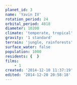 ```yaml
---
planet_id: 3
name: 'Yavin IV'
rotation_period: 24
orbital_period: 4818
diameter: 10200
climate: 'temperate, tropical'
gravity: '1 standard'
terrain: 'jungle, rainforests'
surface_water: false
population: 1000
residents: {  }
films:
    - 1
created: '2014-12-10 11:37:19'
edited: '2014-12-20 20:58:18'
---
```

